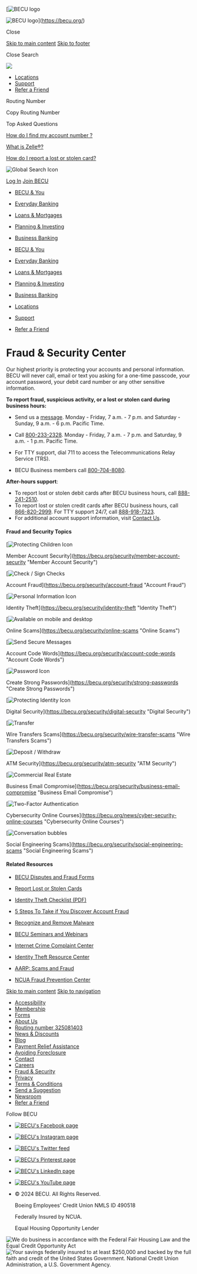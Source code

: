 [![BECU logo](/images/mob-becu-logo.svg)

![BECU logo](/images/mob-becu-logo.svg)](https://becu.org/)

Close

[Skip to main content](#maincontent) [Skip to footer](#standardFooter)

    

Close Search

![](/images/arrow.svg)

* [Locations](https://becu.org/locations/all-locations)
* [Support](https://becu.org/support/top-questions)
* [Refer a Friend](https://share.becu.org/mobile_utility)

Routing Number

Copy Routing Number

  

Top Asked Questions

[How do I find my account number ?](https://www.becu.org/support/online-banking#faqs)

[What is Zelle®?](https://becu.org/everyday-banking/zelle-faqs)

[How do I report a lost or stolen card?](https://becu.org/support/lost-or-stolen-cards)

![Global Search Icon](/images/Search.svg)

[Log In](https://onlinebanking.becu.org/BECUBankingWeb/Login.aspx "Log In") [Join BECU](https://becu.org/join "Join BECU")

* [BECU & You](#)
    
* [Everyday Banking](#)
    
* [Loans & Mortgages](#)
    
* [Planning & Investing](#)
    
* [Business Banking](#)
    

* [BECU & You](https://becu.org/members-matter/about-membership)
* [Everyday Banking](https://becu.org/everyday-banking)
* [Loans & Mortgages](https://becu.org/loans-and-mortgages)
* [Planning & Investing](https://becu.org/planning-and-investing)
* [Business Banking](https://becu.org/business-banking)

* [Locations](https://becu.org/locations/all-locations)
* [Support](https://becu.org/support/top-questions)
* [Refer a Friend](https://share.becu.org/mobile_utility)

Fraud & Security Center
=======================

Our highest priority is protecting your accounts and personal information. BECU will never call, email or text you asking for a one-time passcode, your account password, your debit card number or any other sensitive information.

**To report fraud, suspicious activity, or a lost or stolen card during business hours:**

* Send us a [message](https://becu.org/support/messenger "BECU secure message"). Monday - Friday, 7 a.m. - 7 p.m. and Saturday - Sunday, 9 a.m. - 6 p.m. Pacific Time.
* Call [800-233-2328](tel://800-233-2328 "Call 800-233-2328"). Monday - Friday, 7 a.m. - 7 p.m. and Saturday, 9 a.m. - 1 p.m. Pacific Time.

* For TTY support, dial 711 to access the Telecommunications Relay Service (TRS).
* BECU Business members call [800-704-8080](tel:8007048080).

**After-hours support**:

* To report lost or stolen debit cards after BECU business hours, call [888-241-2510](tel://888-241-2510 "Call 888-241-2510").
* To report lost or stolen credit cards after BECU business hours, call [866-820-2999](tel://866-820-2999 "Call 866-820-2999"). For TTY support 24/7, call [888-918-7323](tel:888).
* For additional account support information, visit [Contact Us](https://becu.org/support/contact-us "Contact Us").

#### Fraud and Security Topics

[![Protecting Children Icon](/-/media/Images/icons/tile-component/Icon_Tile-Component_Protecting-Children.svg?h=50&iar=0&w=50&rev=04c7e1c0258c49fb95dd3f3ac3fcbb88&hash=08C60083E2E3FF1863D0F11DD5F3B0BD)

Member Account Security](https://becu.org/security/member-account-security "Member Account Security")

[![Check / Sign Checks](/-/media/Images/icons/tile-component/Icon_Tile-Component_Check-Sign-Checks.svg?h=50&iar=0&w=50&rev=7c0fbded955e40908224cbe00f1e254c&hash=B94A69B830E3EFBAE36AB93D71411409)

Account Fraud](https://becu.org/security/account-fraud "Account Fraud")

[![Personal Information Icon](/-/media/Images/icons/tile-component/Icon_Tile-Component_Personal-Information.svg?h=50&iar=0&w=50&rev=406fcabe6f0840079cc300b756d37e5a&hash=07EE03E2C3D6EFC2D94E08AC3BB9085D)

Identity Theft](https://becu.org/security/identity-theft "Identity Theft")

[![Available on mobile and desktop](/-/media/Images/icons/tile-component/Icon_Tile-Component_Available-on-Mobile-and-Desktop.svg?h=50&iar=0&w=50&rev=b10904fd2e294499add66890e369e4b6&hash=21778D9555E8045FE5886B82BAE61D74)

Online Scams](https://becu.org/security/online-scams "Online Scams")

[![Send Secure Messages](/-/media/Images/icons/tile-component/Icon_Tile-Component_Send-Secure-Messages.svg?iar=0&rev=2a433e4ccbd04fcf81e1d83aacff123c&hash=9759B92FC2119864564B0EFC4065EE52)

Account Code Words](https://becu.org/security/account-code-words "Account Code Words")

[![Password Icon](/-/media/Images/icons/tile-component/Icon_Tile-Component_Password.svg?h=50&iar=0&w=50&rev=c0f4e64379da4fd1bab73c9213056387&hash=F6FC06A5E7F9D43B52E171B463038960)

Create Strong Passwords](https://becu.org/security/strong-passwords "Create Strong Passwords")

[![Protecting Identity Icon](/-/media/Images/icons/tile-component/Icon_Tile-Component_Protecting-Identity.svg?h=50&iar=0&w=50&rev=e74baa0f8ffa4795b3338209a2657d3e&hash=7E38180681F8543EDFA6A0AA44890D5C)

Digital Security](https://becu.org/security/digital-security "Digital Security")

[![Transfer](/-/media/Images/icons/tile-component/Icon_Tile-Component_Transfer.svg?h=50&iar=0&w=50&rev=8e5c7b4c6bf44c2a842b23b99dbab0a1&hash=A1B5B74928F4D247CABFA8F961EC60AE)

Wire Transfers Scams](https://becu.org/security/wire-transfer-scams "Wire Transfers Scams")

[![Deposit / Withdraw](/-/media/Images/icons/tile-component/Icon_Tile-Component_Deposit-Withdraw.svg?h=50&iar=0&w=50&rev=d8a45d0c1bfc4940b985682c28921ef6&hash=7F38AE29C20FE5F30AD4E8ADABB051E5)

ATM Security](https://becu.org/security/atm-security "ATM Security")

[![Commercial Real Estate](/-/media/Images/icons/tile-component/Icon_Tile-Component_Commercial-Real-Estate.svg?h=50&iar=0&w=50&rev=aa135791d8c540f3a19f00ccbaf437cb&hash=331830C429AF457228997B5A31AFD929)

Business Email Compromise](https://becu.org/security/business-email-compromise "Business Email Compromise")

[![Two-Factor Authentication](/-/media/Images/icons/tile-component/Icon_Tile-Component_Two_Factor_Authentication.svg?iar=0&rev=285981a5714645008de524c376d85a06&hash=765D841CAF52E69EB9EEFA0AFF16C0B0)

Cybersecurity Online Courses](https://becu.org/news/cyber-security-online-courses "Cybersecurity Online Courses")

[![Conversation bubbles](/-/media/Images/icons/tile-component/Icon_Tile-Component_Conversations-2.svg?iar=0&rev=79e151d168214209806d3d65bbd6589d&hash=35017FD83DE862A6896E7D6509EBF2CF)

Social Engineering Scams](https://becu.org/security/social-engineering-scams "Social Engineering Scams")

#### Related Resources

* [BECU Disputes and Fraud Forms](https://becu.org/support/forms "BECU Disputes and Fraud Forms")
* [Report Lost or Stolen Cards](https://becu.org/support/lost-or-stolen-cards "Report Lost or Stolen Cards")
* [Identity Theft Checklist (PDF)](https://becu.org/-/media/Files/PDF/ID_Theft_Checklist.pdf?la=en&rev=7d6921e065ad498daffe2fd76499fbf4&sc_lang=en&hash=28D7E998D8EA5B448C9D5EE4B168C863 "Identity Theft Checklist (PDF)")
* [5 Steps To Take if You Discover Account Fraud](https://becu.org/news/5-steps-to-take-if-you-discover-account-fraud "What to do if there are unauthorized transactions in your BECU account.")
* [Recognize and Remove Malware](https://consumer.ftc.gov/articles/how-recognize-remove-avoid-malware "FTC Recognize and Remove Malware website")

  

* [BECU Seminars and Webinars](https://www.becu.org/seminars?_ga=2.178002284.859330121.1696260343-2094733984.1654542482#security-and-fraud "Seminars and Webinars")
* [Internet Crime Complaint Center](https://www.ic3.gov/ "Internet Crime Complaint Center website")
* [Identity Theft Resource Center](https://www.idtheftcenter.org/ "Identity Theft Resource Center website")
* [](https://reportfraud.ftc.gov/#/#/ "Federal Trade Commission website")[AARP: Scams and Fraud](https://www.aarp.org/money/scams-fraud/ "AARP: Scams and Fraud website")
* [](https://www.aarp.org/money/scams-fraud/ "AARP: Scams and Fraud website")[NCUA Fraud Prevention Center](https://mycreditunion.gov/fraud-prevention-center "NCUA Fraud Prevention Center website")

[Skip to main content](#maincontent) [Skip to navigation](#pages-utility-nav)

* [Accessibility](https://becu.org/accessibility-statement "Accessibility")
* [Membership](https://becu.org/members-matter/about-membership "Membership")
* [Forms](https://becu.org/support/forms "BECU Forms")
* [About Us](https://becu.org/about-us/home "About Us")
* [Routing number 325081403](https://becu.org/support/routing-number "Routing number 325081403")
* [News & Discounts](https://becu.org/members-matter/news-discounts "News & Discounts")
* [Blog](https://becu.org/blog "Blog")
* [Payment Relief Assistance](https://becu.org/support/financial-relief "Payment Relief Assistance")
* [Avoiding Foreclosure](https://becu.org/support/avoiding-foreclosure "Avoiding Foreclosure")
* [Contact](https://becu.org/support/contact-us "Contact")
* [Careers](https://becu.org/careers "Careers")
* [Fraud & Security](https://becu.org/security/fraud-and-security-center "Fraud & Security")
* [Privacy](https://becu.org/online-privacy-notice "Privacy")
* [Terms & Conditions](https://becu.org/-/media/Files/PDF/BECUTermsandConditions.pdf?rev=82f93168d9d14e76bb36bb94c81db292&sc_lang=en&hash=EEC2C02A8D633A8465CB973EB79535C8 "BECU Website Terms of Use PDF (Opens in a new window)")
* [Send a Suggestion](https://survey3.medallia.com/?becumembersuggestions "Send a Suggestion")
* [Newsroom](https://newsroom.becu.org/ "Newsroom")
* [Refer a Friend](https://share.becu.org/raf_footer "Refer a Friend site")

Follow BECU

* [![BECU's Facebook page](/-/media/Images/icons/footer/social-media/Icon_Facebook.svg?h=45&iar=0&w=45&rev=1aa643bb35e74b4fa64e7d32e1cf1841&hash=A85BDE8030CB18788010F1B915D84821)](https://www.facebook.com/becu "BECU's Facebook page")
* [![BECU's Instagram page](/-/media/Images/icons/footer/social-media/Icon_Instagram.svg?h=45&iar=0&w=45&rev=1d13bd854247493cbb366e427873385e&hash=B0C7B05A1145EDDF245D82FB3EE26D9B)](https://www.instagram.com/becu/ "BECU's Instagram page")
* [![BECU's Twitter feed](/-/media/Images/icons/footer/social-media/Icon_Twitter.svg?h=45&iar=0&w=45&rev=7adb29408a754f4eb7b61b19fadfff00&hash=69750B107DE54836434C86BCDC02C59F)](https://www.twitter.com/becu "BECU's Twitter feed")
* [![BECU's Pinterest page](/-/media/Images/icons/footer/social-media/Icon_Pinterest.svg?iar=0&rev=351c005cc53d4eda8a6cca32e7adb506&hash=52DADC3458C161843613C2DBA6117251)](https://www.pinterest.com/becu/ "BECU's Pinterest page")
* [![BECU's LinkedIn page](/-/media/Images/icons/footer/social-media/Icon_LinkedIn.svg?h=45&iar=0&w=45&rev=687b504b507146b982158945893e5d60&hash=9F40E50CE023D32D8519CA0E38B44F96)](https://www.linkedin.com/company/becu "BECU's LinkedIn page")
* [![BECU's YouTube page](/-/media/Images/icons/footer/social-media/Icon_YouTube.svg?h=45&iar=0&w=45&rev=062c27abb6ea42c5b5479f12bbd620ae&hash=0B87A5AA0BAC723322524C12B414A0B8)](https://www.youtube.com/user/BECUVideo "BECU's YouTube page")

* © 2024 BECU. All Rights Reserved.
    
    Boeing Employees' Credit Union NMLS ID 490518
    
    Federally Insured by NCUA.
    
    Equal Housing Opportunity Lender
    

![We do business in accordance with the Federal Fair Housing Law and the Equal Credit Opportunity Act](/-/media/Images/logos/Miscellaneous/Logo_Miscellaneous_Equal-Housing-2.svg?h=50&iar=0&w=46&rev=9f03bcb2fb0e490c92653a0559bdf54e&hash=48EBEF5B3A9073C2CA43412DDC61FA70 "We do business in accordance with the Federal Fair Housing Law and the Equal Credit Opportunity Act")![Your savings federally insured to at least $250,000 and backed by the full faith and credit of the United States Government. National Credit Union Administration, a U.S. Government Agency.](/-/media/Images/logos/Miscellaneous/Logo_Miscellaneous_NCUA.svg?h=50&iar=0&w=106&rev=5004e7730da6407eac7bba2c9ad6e694&hash=5197532F0038FD4E08C6A7EFFDE08AC8 "Your savings federally insured to at least $250,000 and backed by the full faith and credit of the United States Government. National Credit Union Administration, a U.S. Government Agency.")